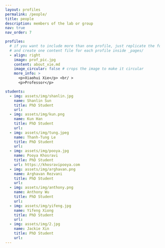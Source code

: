 ```yaml
---
layout: profiles
permalink: /people/
title: people
description: members of the lab or group
nav: true
nav_order: 7

profiles:
  # if you want to include more than one profile, just replicate the following block
  # and create one content file for each profile inside _pages/
  - align: right
    image: prof_pic.jpg
    content: about_xie.md
    image_circular: false # crops the image to make it circular
    more_info: >
      <p>Xiaohui Xie</p> <br/ >
      <p>Professor</p>

students:
  - img: assets/img/shanlin.jpg
    name: Shanlin Sun
    title: PhD Student
    url: 
  - img: assets/img/kun.png
    name: Kun Han
    title: PhD Student
    url: 
  - img: assets/img/tung.jpeg
    name: Thanh-Tung Le
    title: PhD Student
    url: 
  - img: assets/img/pooya.jpg
    name: Pooya Khosravi
    title: PhD Student
    url: https://khosravipooya.com
  - img: assets/img/arghavan.png
    name: Arghavan Rezvani
    title: PhD Student
    url:
  - img: assets/img/anthony.png
    name: Anthony Wu
    title: PhD Student
    url: 
  - img: assets/img/yifeng.jpg
    name: Yifeng Xiong
    title: PhD Student
    url: 
  - img: assets/img/2.jpg
    name: Jackie Xin
    title: PhD Student
    url: 
---
```

